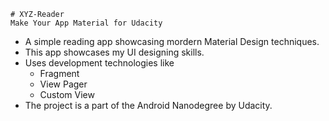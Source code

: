     # XYZ-Reader
    Make Your App Material for Udacity

- A simple reading app showcasing mordern Material Design techniques.
- This app showcases my UI designing skills.
- Uses development technologies like
    - Fragment
    - View Pager
    - Custom View
- The project is a part of the Android Nanodegree by Udacity.


